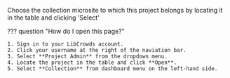 Choose the collection microsite to which this project belongs by locating it
in the table and clicking 'Select'

??? question "How do I open this page?"

    1. Sign in to your LibCrowds account.
    2. Click your username at the right of the naviation bar.
    3. Select **Project Admin** from the dropdown menu.
    4. Locate the project in the table and click **Open**.
    5. Select **Collection** from dashboard menu on the left-hand side.